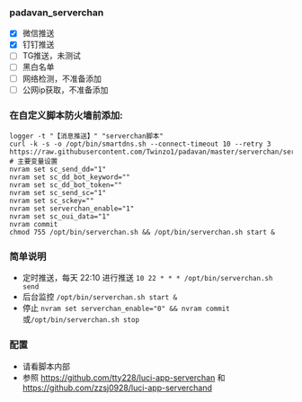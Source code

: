 ### padavan_serverchan
* [x] 微信推送
* [x] 钉钉推送
* [ ] TG推送，未测试
* [ ] 黑白名单
* [ ] 网络检测，不准备添加
* [ ] 公网ip获取，不准备添加
### 在自定义脚本防火墙前添加:
```
logger -t "【消息推送】" "serverchan脚本"
curl -k -s -o /opt/bin/smartdns.sh --connect-timeout 10 --retry 3 https://raw.githubusercontent.com/Twinzo1/padavan/master/serverchan/serverchan.sh
# 主要变量设置
nvram set sc_send_dd="1"
nvram set sc_dd_bot_keyword=""
nvram set sc_dd_bot_token=""
nvram set sc_send_sc="1"
nvram set sc_sckey=""
nvram set serverchan_enable="1"
nvram set sc_oui_data="1"
nvram commit
chmod 755 /opt/bin/serverchan.sh && /opt/bin/serverchan.sh start &
```
### 简单说明
* 定时推送，每天 22:10 进行推送 ```10 22 * * * /opt/bin/serverchan.sh send```
* 后台监控 ```/opt/bin/serverchan.sh start &```
* 停止 ```nvram set serverchan_enable="0" && nvram commit ```或``` /opt/bin/serverchan.sh stop ```
### 配置
* 请看脚本内部
* 参照 https://github.com/tty228/luci-app-serverchan 和 https://github.com/zzsj0928/luci-app-serverchand

